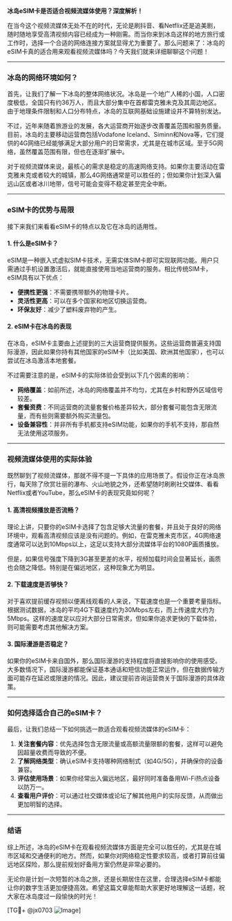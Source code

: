 **冰岛eSIM卡是否适合视频流媒体使用？深度解析！**

在当今这个视频流媒体无处不在的时代，无论是刷抖音、看Netflix还是追美剧，随时随地享受高清视频内容已经成为一种刚需。而当你来到冰岛这样的地方旅行或工作时，选择一个合适的网络连接方案就显得尤为重要了。那么问题来了：冰岛的eSIM卡真的适合用来观看视频流媒体吗？今天我们就来详细聊聊这个问题！

---

### 冰岛的网络环境如何？

首先，让我们了解一下冰岛的整体网络状况。冰岛是一个地广人稀的小国，人口密度极低，全国只有约36万人，而且大部分集中在首都雷克雅未克及其周边地区。由于地理条件限制和人口分布特点，冰岛的互联网基础设施建设并不算特别发达。

不过，近年来随着旅游业的发展，各大运营商开始逐步改善覆盖范围和服务质量。目前，冰岛的主要移动运营商包括Vodafone Iceland、Siminn和Nova等，它们提供的4G网络已经能够满足大部分用户的日常需求，尤其是在城市区域。至于5G网络，虽然覆盖范围有限，但也在逐渐扩展中。

对于视频流媒体来说，最核心的需求是稳定的高速网络支持。如果你主要活动在雷克雅未克或者较大的城镇，那么4G网络通常是可以胜任的；但如果你计划深入偏远山区或者冰川地带，信号可能会变得不稳定甚至完全中断。

---

### eSIM卡的优势与局限

接下来我们来看看eSIM卡的特点以及它在冰岛的适用性。

#### 1. **什么是eSIM卡？**
eSIM是一种嵌入式虚拟SIM卡技术，无需实体SIM卡即可实现联网功能。用户只需通过手机设置激活后，就能直接使用当地运营商的服务。相比传统SIM卡，eSIM具有以下优点：
- **便携性更强**：不需要携带额外的物理卡片。
- **灵活性更高**：可以在多个国家和地区切换运营商。
- **环保友好**：减少了塑料废弃物的产生。

#### 2. **eSIM卡在冰岛的表现**
在冰岛，eSIM卡主要由上述提到的三大运营商提供服务。这些运营商普遍支持国际漫游，因此如果你持有其他国家的eSIM卡（比如美国、欧洲其他国家），也可以尝试在冰岛激活本地套餐。

不过需要注意的是，eSIM卡的实际体验会受到以下几个因素的影响：
- **网络覆盖**：如前所述，冰岛的网络覆盖并不均匀，尤其在乡村和野外区域信号较差。
- **套餐资费**：不同运营商的流量套餐价格差异较大，部分套餐可能包含无限流量，而有些则需要额外购买流量包。
- **设备兼容性**：并非所有手机都支持eSIM功能，如果你的手机不支持，那自然无法使用这项服务。

---

### 视频流媒体使用的实际体验

既然聊到了视频流媒体，那就不得不提一下具体的应用场景了。假设你正在冰岛旅行，每天除了欣赏壮丽的瀑布、火山地貌之外，还希望随时刷刷社交媒体、看看Netflix或者YouTube，那么eSIM卡的表现究竟如何呢？

#### 1. **高清视频播放是否流畅？**
理论上讲，只要你的eSIM卡选择了包含足够大流量的套餐，并且处于良好的网络环境中，观看高清视频应该是没有问题的。例如，在雷克雅未克市区，4G网络速度通常可以达到10Mbps以上，这足以支持大部分流媒体平台的1080P画质播放。

但是，如果信号强度下降到3G甚至更差的水平，视频加载时间会显著延长，画质也会随之降低。特别是在偏远地区，这种现象尤为明显。

#### 2. **下载速度是否够快？**
对于喜欢提前缓存视频以便离线观看的人来说，下载速度也是一个重要考量指标。根据测试数据，冰岛的平均4G下载速度约为30Mbps左右，而上传速度大约为5Mbps。这样的速度足以应对大部分日常需求，但如果你追求更快的下载体验，则可能需要考虑其他解决方案。

#### 3. **国际漫游是否稳定？**
如果你的eSIM卡来自国外，那么国际漫游的支持程度将直接影响你的使用感受。大多数情况下，国际漫游都能保证基本通话和短信功能正常运作，但在数据传输方面可能存在延迟或限速的情况。因此，建议提前咨询运营商关于国际漫游的具体政策。

---

### 如何选择适合自己的eSIM卡？

最后，让我们总结一下如何挑选一款适合观看视频流媒体的eSIM卡：

1. **关注套餐内容**：优先选择包含无限流量或高额流量限额的套餐，这样可以避免因超量收费而导致的不便。
2. **了解网络类型**：确认eSIM卡支持哪种网络制式（如4G/5G），并确保你的设备兼容。
3. **评估使用场景**：如果你经常出入偏远地区，最好同时准备备用Wi-Fi热点设备以防万一。
4. **查看用户评价**：可以通过社交媒体或论坛了解其他用户的实际反馈，从而做出更加明智的选择。

---

### 结语

综上所述，冰岛的eSIM卡在观看视频流媒体方面是完全可以胜任的，尤其是在城市区域和交通便利的地方。然而，如果你对网络稳定性要求较高，或者打算前往偏远地区探险，那么提前规划好备用方案仍然是非常必要的。

无论你是计划一次短暂的冰岛之旅，还是长期居住在这里，合理选择eSIM卡都能让你的数字生活更加便捷高效。希望这篇文章能帮助大家更好地理解这一话题，祝大家在冰岛度过一段愉快的时光！

[TG💪+ @jx0703 ![Image](https://github.com/user-attachments/assets/dbca1d08-cadb-493c-b0ec-ad6f7a83f270)]